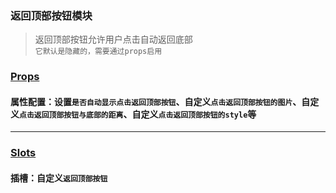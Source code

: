 ### 返回顶部按钮模块
> 返回顶部按钮允许用户点击自动返回底部  
`它默认是隐藏的，需要通过props启用`

### [Props](/api/props/back-to-top.html)
#### 属性配置：设置`是否自动显示点击返回顶部按钮`、自定义`点击返回顶部按钮的图片`、自定义`点击返回顶部按钮与底部的距离`、自定义`点击返回顶部按钮的style`等
***
### [Slots](/api/slot/main.html#返回顶部按钮slot)
#### 插槽：自定义`返回顶部按钮`